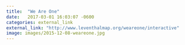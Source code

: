 ```yaml
---
title:  "We Are One"
date:   2017-03-01 16:03:07 -0600
categories: external_link
external_link: "http://www.leventhalmap.org/weareone/interactive"
image: images/2015-12-08-weareone.jpg
---
```

